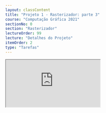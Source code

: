 ```yaml
---
layout: classContent
title: "Projeto 1 - Rasterizador: parte 3"
course: "Computação Gráfica 2021"
sectionNo: 0
section: "Rasterizador"
lectureOrder: 99
lecture: "Detalhes do Projeto"
itemOrder: 2
type: "Tarefas"
---
```


<iframe src="https://docs.google.com/document/d/e/2PACX-1vS3ZzqF0gE39EDrVwApDfEg9kvlH8-_NN3syR7TYOFAJCQCSGxHdtVu-DPukJyhVg/pub?embedded=true"></iframe>
